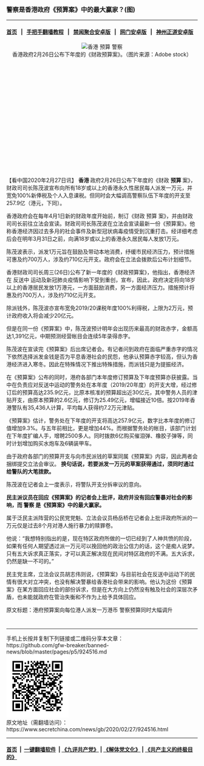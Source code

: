 ### 警察是香港政府《预算案》中的最大赢家？(图)
------------------------

#### [首页](https://github.com/gfw-breaker/banned-news/blob/master/README.md) &nbsp;&nbsp;|&nbsp;&nbsp; [手把手翻墙教程](https://github.com/gfw-breaker/guides/wiki) &nbsp;&nbsp;|&nbsp;&nbsp; [禁闻聚合安卓版](https://github.com/gfw-breaker/bn-android) &nbsp;&nbsp;|&nbsp;&nbsp; [网门安卓版](https://github.com/oGate2/oGate) &nbsp;&nbsp;|&nbsp;&nbsp; [神州正道安卓版](https://github.com/SzzdOgate/update) 



<div class="article_right" style="fone-color:#000">
 <p style="text-align:center">
  <img alt="香港 预算 警察" src="//img3.secretchina.com/pic/2020/2-5/p2620344a148266282-ss.jpg" style="height:337px; width:600px"/>
  <br>
   香港政府2月26日公布下年度的《财政预算案》。（图片来源：Adobe stock）
   <span id="hideid" name="hideid" style="color:red;display:none;">
    <span href="https://www.secretchina.com">
    </span>
   </span>
  </br>
 </p>
 <div id="txt-mid1-t21-2017">
  <ins class="adsbygoogle" data-ad-client="ca-pub-1276641434651360" data-ad-slot="2451032099" style="display:inline-block;width:336px;height:280px">
  </ins>
  <div id="SC-22xxx">
  </div>
 </div>
 <p>
  【看中国2020年2月27日讯】
  <strong>
   <span href="https://www.secretchina.com/news/gb/tag/香港" target="_blank">
    香港
   </span>
  </strong>
  政府2月26日公布下年度的《财政
  <strong>
   预算
  </strong>
  案》，财政司司长陈茂波宣布向所有18岁或以上的香港永久性居民每人派发一万元，并宽免100%新俸税及个人入息课税。但同时会大幅调高警察队伍下年度的开支至257.9亿（港元，下同）。
  <span id="hideid" name="hideid" style="color:red;display:none;">
   <span href="https://www.secretchina.com">
   </span>
  </span>
 </p>
 <p>
  香港政府会在每年4月1日新的财政年度开始前，制订《财政
  <span href="https://www.secretchina.com/news/gb/tag/预算" target="_blank">
   预算
  </span>
  案》，并由财政司司长前往立法会宣读。财政司司长陈茂波在立法会宣读最新一份《预算案》。他称香港经济因过去多月的社会事件及新型冠状病毒疫情受到沉重打击。经详细考虑后会在明年3月31日之前，向满18岁或以上的香港永久居民每人发放1万元。
 </p>
 <p>
  陈茂波表示，派发1万元旨在鼓励及带动本地消费，纾缓市民经济压力，预计措施可惠及约700万人，涉及约710亿元开支。政府会在立法会拨款后公布计划细节。
 </p>
 <p>
  香港财政司司长周三(26日)公布了新一年度的《财政预算案》，他指出，香港经济在
  <span href="https://www.secretchina.com/news/gb/tag/反送中" target="_blank">
   反送中
  </span>
  运动及新冠肺炎疫情影响下受到重创，宣布，因此，政府决定将向18岁以上的香港居民发放1万港元，一方面鼓励消费，另一方面经济压力。措施预计将惠及约700万人，涉及约710亿元开支。
 </p>
 <p>
  除派钱外，陈茂波亦宣布宽免2019/20课税年度100%利得税，上限为2万元，预计政府收入将会减少20亿元。
 </p>
 <p>
  但是在同一份《预算案》中，陈茂波预计明年会出现历来最高的财政赤字，金额高达1,391亿元，中期预测经营帐目会连续5年录得赤字。
 </p>
 <p>
  陈茂波在宣读完《预算案》后出席记者会。有记者问到政府在面临严重赤字的情况下依然选择派发金钱是否为平息香港社会的民怨，他承认预算赤字较高，但认为香港经济进入寒冬。因此在特殊情况下推出特殊措施，而派钱只是为提振经济。
 </p>
 <p>
  在《预算案》公布的同时，港府各部门本年度修订预算及下年度预算亦获披露。当中在负责应对反送中运动的警务处在本年度（2019/20年度）的开支大增，经过修订后的预算高达235.9亿元，比原本核准的预算超出近30亿元，其中警务人员的津贴开支，由原本预算的2.6亿元，修订为25.49亿元，增幅接近10倍。按2019年香港警队有35,436人计算，平均每人获得约7.2万元津贴。
 </p>
 <p>
  《预算案》估计，警务处在下年度的开支将高达257.9亿元，数字比本年度的修订值增加9.3%。与五年前相比，更是增加44%。而根据警务处的帐目，该部门计划在下年度扩编人手，增聘2500多人。同时拨款6亿购买催泪弹、橡胶子弹等，同时计划增加购买水炮车及6辆装甲车。
 </p>
 <p>
  由于政府各部门的预算开支与向市民派钱的草案同属《预算案》内容，因此两者会捆绑提交立法会审议。
  <strong>
   换句话说，若要派发一万元的草案获得通过，须同时通过给警队的大笔拨款。
  </strong>
 </p>
 <p>
  陈茂波在记者会上一度表示，将警队开支分拆审议的意向。
 </p>
 <p>
  <strong>
   民主派议员在回应《预算案》的记者会上批评，政府并没有回应警暴对社会的影响，而
   <span href="https://www.secretchina.com/news/gb/tag/警察" target="_blank">
    警察
   </span>
   是《预算案》中的最大赢家。
  </strong>
 </p>
 <p>
  属于泛民主派阵营的公民党党魁、立法会议员杨岳桥在记者会上批评政府所派的一万元仅是过去8个月对港人施行暴力的赎罪卷。
 </p>
 <p>
  他说：“我想特别指出的是，现在特区政府所做的一切已经到了人神共愤的阶段，如果有任何人期望透过派一万元可以挽回他的政治公信力的话，这个是痴人说梦。只有五大诉求真正落实，才可以真正解决现在民间对特区政府的不满。五大诉求，仍然是缺一不可的。”
 </p>
 <p>
  民主党主席，立法会议员胡志伟则说，《预算案》与目前社会在反送中运动下的民情有很大对立冲突，也没有解决警暴给香港社会带来的影响。他认为这份《预算案》在某方面回应社会的部份诉求，但是在大方向上仍然没有触及社会的深层次矛盾，也未能就政府在管治失衡和不作为上给予具体回应。
 </p>
 <p>
  原文标题：港府预算案向每位港人派发一万港币 警察预算同时大幅调升
  <center>
   <div>
    <div id="txt-mid2-t22-2017" style="display: block;  max-height: 351px;  overflow: hidden;">
     <div id="SC-21xxx">
     </div>
     <ins class="adsbygoogle" data-ad-client="ca-pub-1276641434651360" data-ad-format="auto" data-ad-slot="4301710469" data-full-width-responsive="true" style="display:block">
     </ins>
    </div>
   </div>
  </center>
  <div style="padding-top:12px;">
  </div>
 </p>
</div>

<hr/>
手机上长按并复制下列链接或二维码分享本文章：<br/>
https://github.com/gfw-breaker/banned-news/blob/master/pages/p5/924516.md <br/>
<a href='https://github.com/gfw-breaker/banned-news/blob/master/pages/p5/924516.md'><img src='https://github.com/gfw-breaker/banned-news/blob/master/pages/p5/924516.md.png'/></a> <br/>
原文地址（需翻墙访问）：https://www.secretchina.com/news/gb/2020/02/27/924516.html


------------------------
#### [首页](https://github.com/gfw-breaker/banned-news/blob/master/README.md) &nbsp;|&nbsp; [一键翻墙软件](https://github.com/gfw-breaker/nogfw/blob/master/README.md) &nbsp;| [《九评共产党》](https://github.com/gfw-breaker/9ping.md/blob/master/README.md#九评之一评共产党是什么) | [《解体党文化》](https://github.com/gfw-breaker/jtdwh.md/blob/master/README.md) | [《共产主义的终极目的》](https://github.com/gfw-breaker/gczydzjmd.md/blob/master/README.md)


<img src='http://gfw-breaker.win/banned-news/pages/p5/924516.md' width='0px' height='0px'/>